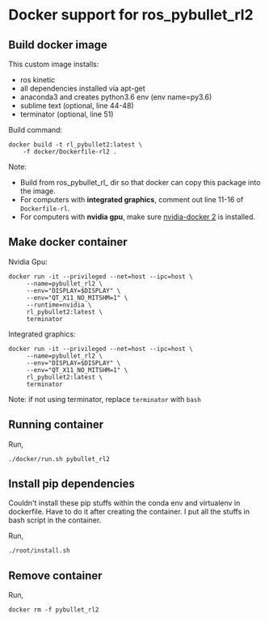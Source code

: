 # Docker support for ros_pybullet_rl2

## Build docker image

This custom image installs:
 
- ros kinetic
- all dependencies installed via apt-get
- anaconda3 and creates python3.6 env (env name=py3.6)
- sublime text (optional, line 44-48)
- terminator (optional, line 51)

Build command:

	docker build -t rl_pybullet2:latest \
		-f docker/Dockerfile-rl2 . 

Note: 

* Build from ros_pybullet_rl_  dir so that docker can copy this package into the image.
* For computers with **integrated graphics**, comment out line 11-16 of `Dockerfile-rl`.
* For computers with **nvidia gpu**, make sure [nvidia-docker 2](https://docs.nvidia.com/datacenter/cloud-native/container-toolkit/install-guide.html) is installed.

## Make docker container 

Nvidia Gpu:

	docker run -it --privileged --net=host --ipc=host \
         --name=pybullet_rl2 \
         --env="DISPLAY=$DISPLAY" \
         --env="QT_X11_NO_MITSHM=1" \
         --runtime=nvidia \
         rl_pybullet2:latest \
         terminator

Integrated graphics:

    docker run -it --privileged --net=host --ipc=host \
         --name=pybullet_rl2 \
         --env="DISPLAY=$DISPLAY" \
         --env="QT_X11_NO_MITSHM=1" \
         rl_pybullet2:latest \
         terminator

Note: if not using terminator, replace `terminator` with `bash`

## Running container

Run,

    ./docker/run.sh pybullet_rl2

## Install pip dependencies

Couldn't install these pip stuffs within the conda env and virtualenv in dockerfile. Have to do it after creating the container. I put all the stuffs in bash script in the container.

Run,

    ./root/install.sh
    
## Remove container

Run,

	docker rm -f pybullet_rl2
